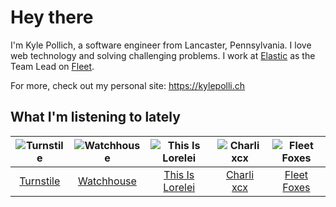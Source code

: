 # Hey there


I'm Kyle Pollich, a software engineer from Lancaster, Pennsylvania. I love web technology and solving challenging problems.
I work at [Elastic](https://www.elastic.co/) as the Team Lead on [Fleet](https://www.elastic.co/guide/en/fleet/current/fleet-overview.html).

For more, check out my personal site: https://kylepolli.ch

## What I'm listening to lately

<!-- begin artists -->
  |![Turnstile](https://i.scdn.co/image/ab6761610000f178a4c3fd0017b42344516dc16c)|![Watchhouse](https://i.scdn.co/image/ab6761610000f178d4cf73dc366d37ad8c23b7d0)|![This Is Lorelei](https://i.scdn.co/image/ab6761610000f17847a79a4b43ca5741f6f4d289)|![Charli xcx](https://i.scdn.co/image/ab6761610000f178936885667ef44c306483c838)|![Fleet Foxes](https://i.scdn.co/image/ab6761610000f1787d2e812e63d6df77ee087b47)|
  |:---:|:---:|:---:|:---:|:---:|
  |[Turnstile](https://open.spotify.com/artist/2qnpHrOzdmOo1S4ox3j17x)|[Watchhouse](https://open.spotify.com/artist/675tsBPpaZtqyiBwEf3ZEP)|[This Is Lorelei](https://open.spotify.com/artist/0GmYGGZZIU8vHbI0bAXZun)|[Charli xcx](https://open.spotify.com/artist/25uiPmTg16RbhZWAqwLBy5)|[Fleet Foxes](https://open.spotify.com/artist/4EVpmkEwrLYEg6jIsiPMIb)|
<!-- end artists -->
